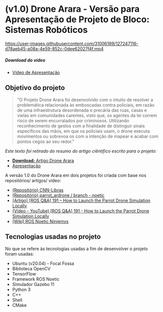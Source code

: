 # **(v1.0)** Drone Arara - Versão para Apresentação de Projeto de Bloco: Sistemas Robóticos

https://user-images.githubusercontent.com/31006189/127247116-d78aeb45-a08a-4e59-852c-0dee62027f4f.mp4

##### Download do vídeo
 - [Vídeo de Apresentação](https://github.com/matheus-srego/DroneArara/blob/robotic-presentation/files/SJTU_apresentacao.mp4?raw=true)


## Objetivo do projeto

> "O Projeto Drone Arara foi desenvolvido com o intuito de resolver a problemática relacionada às emboscadas contra policiais, em razão de uma infraestrutura desordenada e precária das ruas, casas e vielas em comunidades carentes, visto que, os agentes da lei correm risco de serem encurralados por criminosos. Utilizando reconhecimento de gestos com a finalidade de distinguir sinais específicos das mãos, em que os policiais usam, o drone executa movimentos ou sobrevoa os com a intenção de mapear e acabar com pontos cegos ao seu redor."
 
*Este texto foi retirado do resumo do artigo ciêntifico escrito para o projeto:*
 - [**Download:** Artigo Drone Arara](/files/ARTIGO_DRONE_ARARA.pdf)
 - [Apresentação](/files/apresentação_ros.pptx)

A versão 1.0 do Drone Arara em dois projetos foi criada com base nos repositórios/ artigos/ vídeo:

 - [(Repositório) CNN-Libras](https://github.com/lucaaslb/cnn-libras)
 - [(Repositório) parrot_ardrone / branch - noetic](https://bitbucket.org/theconstructcore/parrot_ardrone/src/noetic/) 
 - [(Artigo) [ROS Q&A] 191 – How to Launch the Parrot Drone Simulation Locally](https://www.theconstructsim.com/how-to-launch-drone-simulation-locally/)
 - [(Vídeo - YouTube) [ROS Q&A] 191 - How to Launch the Parrot Drone Simulation Locally](https://www.youtube.com/watch?v=dwdVwwngMow&ab_channel=TheConstruct)
 - [(Wiki) ROS Noetic Ninjemys](http://wiki.ros.org/noetic)

## Tecnologias usadas no projeto
No que se refere às tecnologias usadas a fim de desenvolver o projeto foram usadas:

 * Ubuntu (v20.04) - Focal Fossa
 * Biblioteca OpenCV
 * TensorFlow
 * Framework ROS Noetic
 * Simulador Gazebo 11
 * Python 3
 * C++
 * Shell
 * CMake
 
